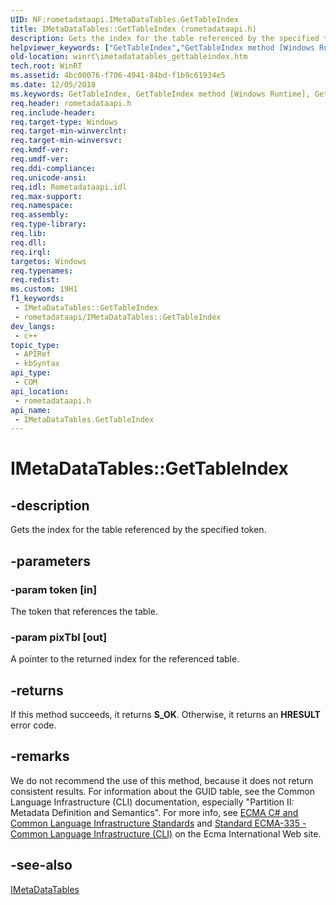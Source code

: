 ```yaml
---
UID: NF:rometadataapi.IMetaDataTables.GetTableIndex
title: IMetaDataTables::GetTableIndex (rometadataapi.h)
description: Gets the index for the table referenced by the specified token.
helpviewer_keywords: ["GetTableIndex","GetTableIndex method [Windows Runtime]","GetTableIndex method [Windows Runtime]","IMetaDataTables interface","IMetaDataTables interface [Windows Runtime]","GetTableIndex method","IMetaDataTables.GetTableIndex","IMetaDataTables::GetTableIndex","rometadataapi/IMetaDataTables::GetTableIndex","winrt.imetadatatables_gettableindex"]
old-location: winrt\imetadatatables_gettableindex.htm
tech.root: WinRT
ms.assetid: 4bc00076-f706-4941-84bd-f1b9c61934e5
ms.date: 12/05/2018
ms.keywords: GetTableIndex, GetTableIndex method [Windows Runtime], GetTableIndex method [Windows Runtime],IMetaDataTables interface, IMetaDataTables interface [Windows Runtime],GetTableIndex method, IMetaDataTables.GetTableIndex, IMetaDataTables::GetTableIndex, rometadataapi/IMetaDataTables::GetTableIndex, winrt.imetadatatables_gettableindex
req.header: rometadataapi.h
req.include-header: 
req.target-type: Windows
req.target-min-winverclnt: 
req.target-min-winversvr: 
req.kmdf-ver: 
req.umdf-ver: 
req.ddi-compliance: 
req.unicode-ansi: 
req.idl: Rometadataapi.idl
req.max-support: 
req.namespace: 
req.assembly: 
req.type-library: 
req.lib: 
req.dll: 
req.irql: 
targetos: Windows
req.typenames: 
req.redist: 
ms.custom: 19H1
f1_keywords:
 - IMetaDataTables::GetTableIndex
 - rometadataapi/IMetaDataTables::GetTableIndex
dev_langs:
 - c++
topic_type:
 - APIRef
 - kbSyntax
api_type:
 - COM
api_location:
 - rometadataapi.h
api_name:
 - IMetaDataTables.GetTableIndex
---
```


# IMetaDataTables::GetTableIndex


## -description

Gets the index for the table referenced by the specified token.

## -parameters

### -param token [in]

The token that references the table.

### -param pixTbl [out]

A pointer to the returned index for the referenced table.

## -returns

If this method succeeds, it returns <b>S_OK</b>. Otherwise, it returns an <b>HRESULT</b> error code.

## -remarks

We do not recommend the use of this method, because it does not return consistent results. For information about the GUID table, see the Common Language Infrastructure (CLI) documentation, especially "Partition II: Metadata Definition and Semantics". For more info, see <a href="/dotnet/standard/components#applicable-standards">ECMA C# and Common Language Infrastructure Standards</a> and <a href="https://www.ecma-international.org/publications/standards/Ecma-335.htm">Standard ECMA-335 - Common Language Infrastructure (CLI)</a> on the Ecma International Web site.

## -see-also

<a href="/windows/desktop/api/rometadataapi/nn-rometadataapi-imetadatatables">IMetaDataTables</a>